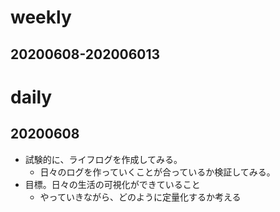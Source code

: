# weekly

## 20200608-202006013

# daily

## 20200608

- 試験的に、ライフログを作成してみる。
  - 日々のログを作っていくことが合っているか検証してみる。
- 目標。日々の生活の可視化ができていること
  - やっていきながら、どのように定量化するか考える
